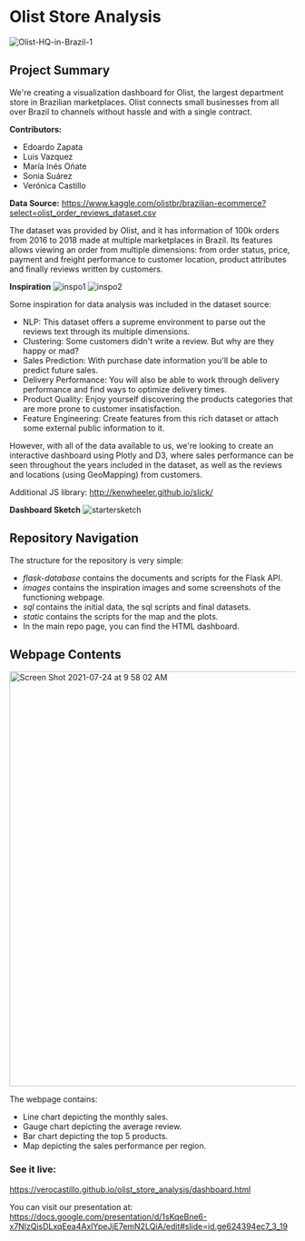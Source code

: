 # Olist Store Analysis
![Olist-HQ-in-Brazil-1](https://user-images.githubusercontent.com/77795761/125869334-7fea490c-e2a3-46d3-aa08-2ba2b27e6f9a.jpg)

## Project Summary
We're creating a visualization dashboard for Olist, the largest department store in Brazilian marketplaces. Olist connects small businesses from all over Brazil to channels without hassle and with a single contract.

**Contributors:**
- Edoardo Zapata
- Luis Vazquez
- María Inés Oñate
- Sonia Suárez
- Verónica Castillo

**Data Source:**
https://www.kaggle.com/olistbr/brazilian-ecommerce?select=olist_order_reviews_dataset.csv

The dataset was provided by Olist, and it has information of 100k orders from 2016 to 2018 made at multiple marketplaces in Brazil. Its features allows viewing an order from multiple dimensions: from order status, price, payment and freight performance to customer location, product attributes and finally reviews written by customers.

**Inspiration**
![inspo1](https://user-images.githubusercontent.com/77795761/125872016-2e7bae5e-4d40-4f7a-878d-8dd7b1ddff9a.png) ![inspo2](https://user-images.githubusercontent.com/77795761/125872031-2ab6633c-6c7d-4a1f-8077-8ea0d9446de6.png)

Some inspiration for data analysis was included in the dataset source: 
- NLP: This dataset offers a supreme environment to parse out the reviews text through its multiple dimensions.
- Clustering: Some customers didn't write a review. But why are they happy or mad?
- Sales Prediction: With purchase date information you'll be able to predict future sales.
- Delivery Performance: You will also be able to work through delivery performance and find ways to optimize delivery times.
- Product Quality: Enjoy yourself discovering the products categories that are more prone to customer insatisfaction.
- Feature Engineering: Create features from this rich dataset or attach some external public information to it.

However, with all of the data available to us, we're looking to create an interactive dashboard using Plotly and D3, where sales performance can be seen throughout the years included in the dataset, as well as the reviews and locations (using GeoMapping) from customers. 

Additional JS library: http://kenwheeler.github.io/slick/

**Dashboard Sketch**
![startersketch](https://user-images.githubusercontent.com/77795761/125874486-6576c5f1-6fe1-4c2c-b682-3a3916de65c6.jpg)

## Repository Navigation

The structure for the repository is very simple:
- *flask-database* contains the documents and scripts for the Flask API.
- *images* contains the inspiration images and some screenshots of the functioning webpage.
- *sql* contains the initial data, the sql scripts and final datasets.
- *static* contains the scripts for the map and the plots.
- In the main repo page, you can find the HTML dashboard.

## Webpage Contents
<img width="731" alt="Screen Shot 2021-07-24 at 9 58 02 AM" src="https://user-images.githubusercontent.com/77795761/126872430-0d168566-e2ff-4b02-9bce-e8a3301acfa5.png">

The webpage contains:
- Line chart depicting the monthly sales.
- Gauge chart depicting the average review.
- Bar chart depicting the top 5 products.
- Map depicting the sales performance per region.


### See it live:
https://verocastillo.github.io/olist_store_analysis/dashboard.html

You can visit our presentation at: https://docs.google.com/presentation/d/1sKqeBne6-x7NlzQisDLxqEea4AxlYpeJjE7emN2LQiA/edit#slide=id.ge624394ec7_3_19

